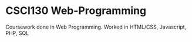 # CSCI130 Web-Programming
Coursework done in Web Programming. Worked in HTML/CSS, Javascript, PHP, SQL
